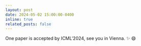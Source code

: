 ```yaml
---
layout: post
date: 2024-05-02 15:00:00-0400
inline: true
related_posts: false
---
```


One paper is accepted by ICML'2024, see you in Vienna. :sparkles: :smile:
